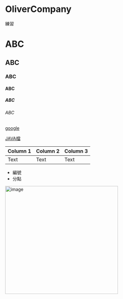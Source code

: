 # OliverCompany
練習

# ABC
## ABC
### ABC
#### ABC
##### ABC
###### ABC

[google](https://google.com)

[JAVA檔](OliverCompany/src/main/java/vo/CartTable.java)

| Column 1 | Column 2 | Column 3 |
| -------- | -------- | -------- |
| Text     | Text     | Text     |


- 編號 
- 分點

<img width="362" height="346" alt="image" src="https://github.com/user-attachments/assets/d08dfbd0-5237-4fce-8d53-da21395accec" />

